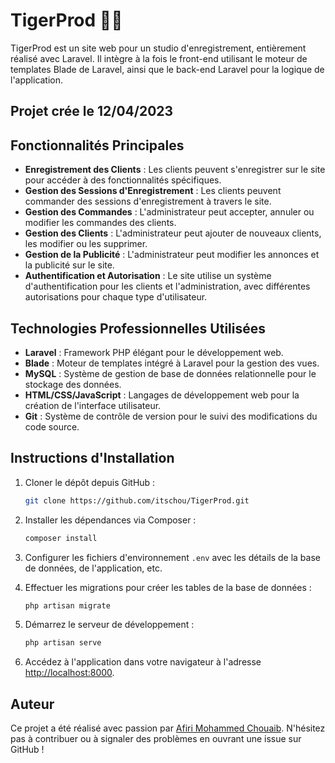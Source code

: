 # TigerProd 🐯🎵

TigerProd est un site web pour un studio d'enregistrement, entièrement réalisé avec Laravel. Il intègre à la fois le front-end utilisant le moteur de templates Blade de Laravel, ainsi que le back-end Laravel pour la logique de l'application.

## Projet crée le 12/04/2023

## Fonctionnalités Principales

- **Enregistrement des Clients** : Les clients peuvent s'enregistrer sur le site pour accéder à des fonctionnalités spécifiques.
- **Gestion des Sessions d'Enregistrement** : Les clients peuvent commander des sessions d'enregistrement à travers le site.
- **Gestion des Commandes** : L'administrateur peut accepter, annuler ou modifier les commandes des clients.
- **Gestion des Clients** : L'administrateur peut ajouter de nouveaux clients, les modifier ou les supprimer.
- **Gestion de la Publicité** : L'administrateur peut modifier les annonces et la publicité sur le site.
- **Authentification et Autorisation** : Le site utilise un système d'authentification pour les clients et l'administration, avec différentes autorisations pour chaque type d'utilisateur.

## Technologies Professionnelles Utilisées

- **Laravel** : Framework PHP élégant pour le développement web.
- **Blade** : Moteur de templates intégré à Laravel pour la gestion des vues.
- **MySQL** : Système de gestion de base de données relationnelle pour le stockage des données.
- **HTML/CSS/JavaScript** : Langages de développement web pour la création de l'interface utilisateur.
- **Git** : Système de contrôle de version pour le suivi des modifications du code source.

## Instructions d'Installation

1. Cloner le dépôt depuis GitHub :

    ```bash
    git clone https://github.com/itschou/TigerProd.git
    ```

2. Installer les dépendances via Composer :

    ```bash
    composer install
    ```

3. Configurer les fichiers d'environnement `.env` avec les détails de la base de données, de l'application, etc.

4. Effectuer les migrations pour créer les tables de la base de données :

    ```bash
    php artisan migrate
    ```

5. Démarrez le serveur de développement :

    ```bash
    php artisan serve
    ```

6. Accédez à l'application dans votre navigateur à l'adresse [http://localhost:8000](http://localhost:8000).

## Auteur

Ce projet a été réalisé avec passion par [Afiri Mohammed Chouaib](https://github.com/itschou). N'hésitez pas à contribuer ou à signaler des problèmes en ouvrant une issue sur GitHub !
